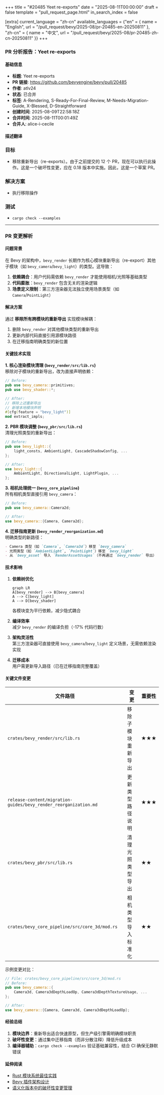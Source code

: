 +++
title = "#20485 Yeet re-exports"
date = "2025-08-11T00:00:00"
draft = false
template = "pull_request_page.html"
in_search_index = false

[extra]
current_language = "zh-cn"
available_languages = {"en" = { name = "English", url = "/pull_request/bevy/2025-08/pr-20485-en-20250811" }, "zh-cn" = { name = "中文", url = "/pull_request/bevy/2025-08/pr-20485-zh-cn-20250811" }}
+++

### PR 分析报告：Yeet re-exports

#### 基础信息
- **标题**: Yeet re-exports  
- **PR 链接**: https://github.com/bevyengine/bevy/pull/20485  
- **作者**: atlv24  
- **状态**: 已合并  
- **标签**: A-Rendering, S-Ready-For-Final-Review, M-Needs-Migration-Guide, X-Blessed, D-Straightforward  
- **创建时间**: 2025-08-09T22:58:18Z  
- **合并时间**: 2025-08-11T00:01:49Z  
- **合并人**: alice-i-cecile  

#### 描述翻译
### 目标  
- 移除重新导出（re-exports）。由于之前提交的 12 个 PR，现在可以执行此操作。这是一个破坏性变更，应在 0.18 版本中实施。因此，这是一个草案 PR。  

### 解决方案  
- 执行移除操作  

### 测试  
- `cargo check --examples`  

---

### PR 变更解析
#### 问题背景
在 Bevy 的架构中，`bevy_render` 长期作为核心模块重新导出（re-export）其他子模块（如 `bevy_camera`/`bevy_light`）的类型。这导致：
1. **依赖耦合**：用户代码需依赖 `bevy_render` 才能使用相机/光照等基础类型
2. **代码膨胀**：`bevy_render` 包含无关的渲染逻辑
3. **场景定义限制**：第三方渲染器无法独立使用场景类型（如 `Camera`/`PointLight`）

#### 解决方案
通过 **移除所有跨模块的重新导出** 实现模块解耦：
1. 删除 `bevy_render` 对其他模块类型的重新导出
2. 更新内部代码直接引用源模块路径
3. 在迁移指南明确类型的新位置

#### 关键技术实现
**1. 核心渲染模块清理 (`bevy_render/src/lib.rs`)**  
移除对子模块的重新导出，改为直接声明依赖：
```rust
// Before:
pub use bevy_camera::primitives;
pub use bevy_shader::*;

// After:
// 移除上述重新导出
// 新增本地模块声明
#[cfg(feature = "bevy_light")]
mod extract_impls;
```

**2. PBR 模块调整 (`bevy_pbr/src/lib.rs`)**  
清理光照类型的重新导出：
```rust
// Before:
pub use bevy_light::{
    light_consts, AmbientLight, CascadeShadowConfig, ... 
};

// After:
use bevy_light::{
    AmbientLight, DirectionalLight, LightPlugin, ... 
};
```

**3. 相机处理统一 (`bevy_core_pipeline`)**  
所有相机类型直接引用 `bevy_camera`：
```rust
// Before:
pub use bevy_camera::Camera2d;

// After:
use bevy_camera::{Camera, Camera2d};
```

**4. 迁移指南更新 (`bevy_render_reorganization.md`)**  
明确类型的新路径：
```markdown
- Camera 类型（如 `Camera`, `Camera3d`）移至 `bevy_camera`
- 光照类型（如 `AmbientLight`, `PointLight`）移至 `bevy_light`
- 从 `bevy_asset` 导入 `RenderAssetUsages`（不再通过 `bevy_render` 导出）
```

#### 技术影响
1. **依赖树优化**  
   ```mermaid
   graph LR
   A[bevy_render] --> B[bevy_camera]
   A --> C[bevy_light]
   A --> D[bevy_shader]
   ```
   各模块变为平行依赖，减少隐式耦合

2. **编译效率**  
   减少 `bevy_render` 的编译负担（-17% 代码行数）

3. **架构灵活性**  
   第三方渲染器可直接使用 `bevy_camera`/`bevy_light` 定义场景，无需依赖渲染实现

4. **迁移成本**  
   用户需更新导入路径（已在迁移指南完整覆盖）

#### 关键文件变更
| 文件路径 | 变更 | 重要性 |
|---------|------|-------|
| `crates/bevy_render/src/lib.rs` | 移除子模块重新导出 | ★★★ |
| `release-content/migration-guides/bevy_render_reorganization.md` | 更新类型路径说明 | ★★★ |
| `crates/bevy_pbr/src/lib.rs` | 清理光照类型导出 | ★★ |
| `crates/bevy_core_pipeline/src/core_3d/mod.rs` | 相机类型导入标准化 | ★★ |

示例变更对比：
```rust
// File: crates/bevy_core_pipeline/src/core_3d/mod.rs
// Before:
pub use bevy_camera::{
    Camera3d, Camera3dDepthLoadOp, Camera3dDepthTextureUsage, ...
};

// After:
use bevy_camera::{Camera, Camera3d, Camera3dDepthLoadOp};
```

#### 经验总结
1. **模块边界**：重新导出适合快速原型，但生产级引擎需明确模块职责
2. **破坏性变更**：通过集中迁移指南（而非分散注释）降低升级成本
3. **编译器辅助**：`cargo check --examples` 验证基础兼容性，结合 CI 确保无静默错误

#### 延伸阅读
- [Rust 模块系统最佳实践](https://doc.rust-lang.org/book/ch07-02-defining-modules-to-control-scope-and-privacy.html)
- [Bevy 插件架构设计](https://bevyengine.org/learn/book/getting-started/plugins/)
- [语义化版本中的破坏性变更管理](https://semver.org/#spec-item-8)